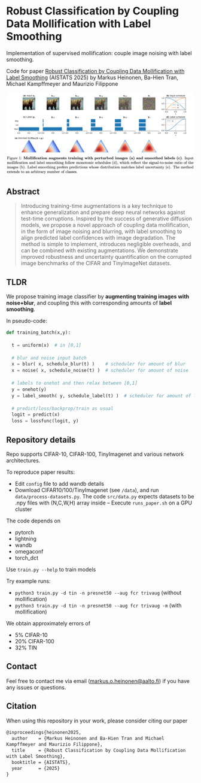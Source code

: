 # Robust Classification by Coupling Data Mollification with Label Smoothing

Implementation of supervised mollification: couple image noising with label smoothing.

Code for paper [Robust Classification by Coupling Data Mollification with Label Smoothing](https://arxiv.org/abs/2406.01494) (AISTATS 2025) by Markus Heinonen, Ba-Hien Tran, Michael Kampffmeyer and Maurizio Filippone

![](assets/fig1.png)


## Abstract 

> Introducing training-time augmentations is a key technique to enhance generalization and prepare deep neural networks against test-time corruptions. Inspired by the success of generative diffusion models, we propose a novel approach of coupling data mollification, in the form of image noising and blurring, with label smoothing to align predicted label confidences with image degradation. The method is simple to implement, introduces negligible overheads, and can be combined with existing augmentations. We demonstrate improved robustness and uncertainty quantification on the corrupted image benchmarks of the CIFAR and TinyImageNet datasets.

## TLDR

We propose training image classifier by **augmenting training images with noise+blur**, and coupling this with corresponding amounts of **label smoothing**. 

In pseudo-code:

```python
def training_batch(x,y):

  t = uniform(x)  # in [0,1]

  # blur and noise input batch
  x = blur( x, schedule_blur(t) )    # scheduler for amount of blur 
  x = noise( x, schedule_noise(t) )  # scheduler for amount of noise

  # labels to onehot and then relax between [0,1]
  y = onehot(y)
  y = label_smooth( y, schedule_label(t) )  # scheduler for amount of label decay

  # predict/loss/backprop/train as usual
  logit = predict(x)
  loss = lossfunc(logit, y)

```

## Repository details

Repo supports CIFAR-10, CIFAR-100, TinyImagenet and various network architectures.

To reproduce paper results:
- Edit `config` file to add wandb details 
- Download CIFAR10/100/TinyImagenet (see `/data`), and run `data/process-datasets.py`. The code `src/data.py` expects datasets to be .npy files with (N,C,W,H) array inside
– Execute `runs_paper.sh` on a GPU cluster 

The code depends on
- pytorch
- lightning
- wandb
- omegaconf
- torch_dct

Use `train.py --help` to train models

Try example runs:

- `python3 train.py -d tin -n presnet50 --aug fcr trivaug`     (without mollification)
- `python3 train.py -d tin -n presnet50 --aug fcr trivaug -m`     (with mollification)

We obtain approximately errors of 
 - 5% CIFAR-10
 - 20% CIFAR-100
 - 32% TIN

## Contact

Feel free to contact me via email (markus.o.heinonen@aalto.fi) if you have any issues or questions.

## Citation

When using this repository in your work, please consider citing our paper

```
@inproceedings{heinonen2025,
  author    = {Markus Heinonen and Ba-Hien Tran and Michael Kampffmeyer and Maurizio Filippone},
  title     = {Robust Classification by Coupling Data Mollification with Label Smoothing},
  booktitle = {AISTATS},
  year      = {2025}
}
```
